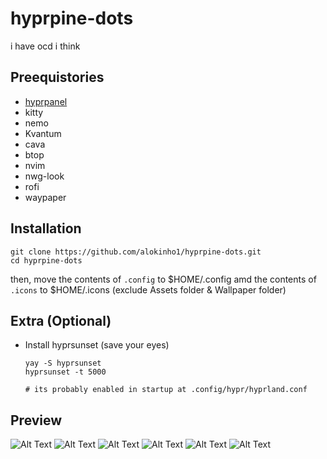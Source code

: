 # hyprpine-dots
i have ocd i think

## Preequistories

- [hyprpanel](https://hyprpanel.com/)
- kitty
- nemo
- Kvantum
- cava
- btop
- nvim
- nwg-look
- rofi
- waypaper

## Installation

```
git clone https://github.com/alokinho1/hyprpine-dots.git
cd hyprpine-dots
```
then, move the contents of `.config` to $HOME/.config
amd the contents of `.icons` to $HOME/.icons
(exclude Assets folder & Wallpaper folder)

## Extra (Optional)

- Install hyprsunset (save your eyes)
   ```
   yay -S hyprsunset
   hyprsunset -t 5000

   # its probably enabled in startup at .config/hypr/hyprland.conf

## Preview 
![Alt Text](https://github.com/alokinho1/hyprpine-dots/blob/main/Assets/Screenshot-2025-03-12_19%3A14%3A27.png)
![Alt Text](Assets/Screenshot-2025-03-12_19:14:39.png)
![Alt Text](Assets/Screenshot-2025-03-12_19:19:38.png)
![Alt Text](Assets/Screenshot-2025-03-12_19:19:55.png)
![Alt Text](Assets/Screenshot-2025-03-12_19:21:01.png)
![Alt Text](Assets/Screenshot-2025-03-12_19:21:29.png)



